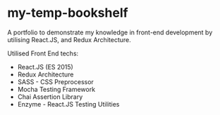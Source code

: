 # my-temp-bookshelf #
A portfolio to demonstrate my knowledge in front-end development by utilising React.JS,
and Redux Architecture.

Utilised Front End techs:
* React.JS (ES 2015)
* Redux Architecture
* SASS - CSS Preprocessor
* Mocha Testing Framework
* Chai Assertion Library
* Enzyme - React.JS Testing Utilities
